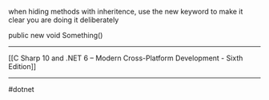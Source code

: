 when hiding methods with inheritence, use the new keyword to make it clear you are doing it deliberately

public new void Something()

---

[[C Sharp 10 and .NET 6 – Modern Cross-Platform Development - Sixth Edition]]

---
#dotnet
